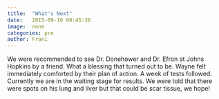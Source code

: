 ```yaml
---
title:  "What's Next"
date:   2015-09-10 09:45:36
image:  none
categories: pre
author: Frani
---
```

We were recommended to see Dr. Donehower and Dr. Efron at Johns Hopkins by a friend. What a blessing that turned out to be. Wayne felt immediately comforted by their plan of action. A week of tests followed. Currently we are in the waiting stage for results. We were told that there were spots on his lung and liver but that could be scar tissue, we hope!
